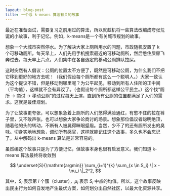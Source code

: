 ```yaml
---
layout: blog-post
title: 一个与 k-means 算法有关的故事
---
```


最近在准备面试，需要复习之前用过的算法，所以就趁机将一些算法改编成夸张荒诞的小故事，利于记忆。例如，k-means是一个有关城市规划的故事。

想象一个大城市突然停水。为了解决大家上厕所用水的问题，市政随机安置了 k 个可移动厕所。每天早上，人们先用手机搜索最近的可移动厕所，然后憋住屎尿飞奔过去。每天早上六点，人们集中在各自选定的移动公厕排队拉屎。

这时突然有人倡议：公厕的位置太不方便了，既然是可移动公厕，为什么我们不把它移到更好的地方去呢！（我们假设每个厕所都有这么一个聪明人。）大家一致认为这个提议不错，但是移动到哪里呢？为公平起见，移动到所有人住所的正中间（平均值），这样就不会有异议了。（也假设每个厕所都这样公平民主。）这个找“厕所 → 商讨 → 移动公厕”的过程每天上演，直到所有公厕的位置都满足了人们的需求。这就是最佳规划。

为了让故事更夸张，可以想象急着上厕所的人们憋得满脸通红，有憋不住的拉在裤子里，又不敢声张。也可以想象大家争论商讨的场景。想象那位倡议者聪明绝顶，随着他的头的转动，不断有人被晃得眯眼蹙眉。当然，少不了的还有厕所发出的臭味。切身实地地想象，调动所有感官，这样就能记住这个故事，多久也不会忘记了。从中解码出 k-means 算法是非常容易的。

虽然编这个故事只是为了方便记忆，但故事本身也很有启发意义。我们知道 k-means 算法最终将收敛到

$$ \underset{S}{\mathrm{argmin}} \sum_{i=1}^{k} \sum_{x \in S_i} \| x - \nu_i \|_2^2, $$

其中，$S_i$ 表示第 $i$ 个簇（cluster），$\mu_i$ 表示 $S_i$ 中点的均值。所以，这个故事反映出民主行为如何自发地产生最优方案，如何划分出自然社区，以最大化资源共享。
